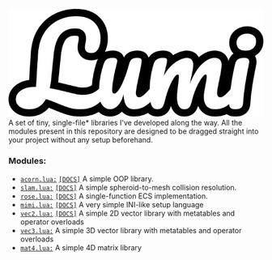 ![Lumi's logo](docs/logo.svg) <br>
A set of tiny, single-file* libraries I've developed along the way.
All the modules present in this repository are designed to be dragged straight into your project without any setup beforehand.

### Modules:
- [`acorn.lua:`](acorn.lua) [`[DOCS]`](docs/acorn.md) A simple OOP library.
- [`slam.lua:`](slam.lua) [`[DOCS]`](docs/slam.md) A simple spheroid-to-mesh collision resolution.
- [`rose.lua:`](rose.lua) [`[DOCS]`](docs/rose.md) A single-function ECS implementation.
- [`mimi.lua:`](mimi.lua) [`[DOCS]`](docs/mimi.md) A very simple INI-like setup language
- [`vec2.lua:`](vec2.lua) [`[DOCS]`](docs/vec2.md) A simple 2D vector library with metatables and operator overloads
- [`vec3.lua:`](vec3.lua) A simple 3D vector library with metatables and operator overloads
- [`mat4.lua:`](mat4.lua) A simple 4D matrix library